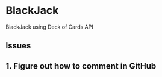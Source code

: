 # BlackJack
BlackJack using Deck of Cards API


## Issues
## 1. Figure out how to comment in GitHub
